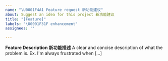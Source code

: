 ```yaml
---
name: "\U0001F4A1 Feature request 新功能建议"
about: Suggest an idea for this project 新功能建议
title: "[Feature]"
labels: "\U0001F31F enhancement"
assignees: ''

---
```


**Feature Description 新功能描述**
A clear and concise description of what the problem is. Ex. I'm always frustrated when [...]
